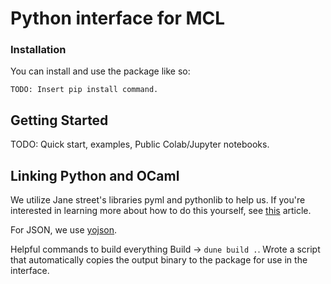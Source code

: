 # Python interface for MCL

### Installation

You can install and use the package like so:

```
TODO: Insert pip install command.
```

## Getting Started

TODO: Quick start, examples, Public Colab/Jupyter notebooks.

## Linking Python and OCaml

We utilize Jane street's libraries pyml and pythonlib to help us. If you're
interested in learning more about how to do this yourself, see [this](https://blog.janestreet.com/using-python-and-ocaml-in-the-same-jupyter-notebook/) article.

For JSON, we use [yojson](https://github.com/ocaml-community/yojson).

Helpful commands to build everything
Build -> `dune build .`.
Wrote a script that automatically copies the output binary to the package for use
in the interface.